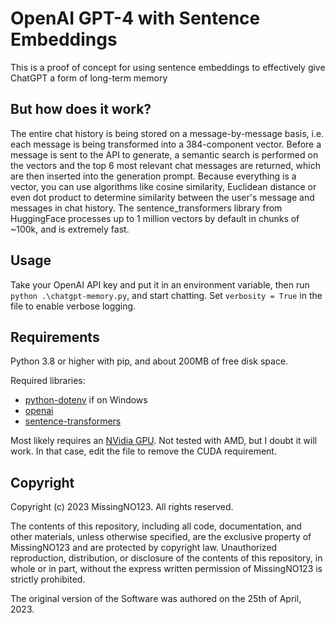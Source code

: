 # OpenAI GPT-4 with Sentence Embeddings

This is a proof of concept for using sentence embeddings to effectively give ChatGPT a form of long-term memory

## But how does it work?

The entire chat history is being stored on a message-by-message basis, i.e. each message is being transformed into a 384-component vector.
Before a message is sent to the API to generate, a semantic search is performed on the vectors and the top 6 most relevant chat messages are returned, which are then inserted into the generation prompt.
Because everything is a vector, you can use algorithms like cosine similarity, Euclidean distance or even dot product to determine similarity between the user's message and messages in chat history.
The sentence_transformers library from HuggingFace processes up to 1 million vectors by default in chunks of ~100k, and is extremely fast.

## Usage

Take your OpenAI API key and put it in an environment variable, then run `python .\chatgpt-memory.py`, and start chatting.
Set `verbosity = True` in the file to enable verbose logging.

## Requirements

Python 3.8 or higher with pip, and about 200MB of free disk space.

Required libraries:

- [python-dotenv](https://pypi.org/project/python-dotenv/) if on Windows
- [openai](https://github.com/openai/openai-python)
- [sentence-transformers](https://huggingface.co/sentence-transformers)

Most likely requires an [NVidia GPU](https://new.reddit.com/r/nvidia/comments/yc6g3u/rtx_4090_adapter_burned/). Not tested with AMD, but I doubt it will work. In that case, edit the file to remove the CUDA requirement.

## Copyright

Copyright (c) 2023 MissingNO123. All rights reserved.

The contents of this repository, including all code, documentation, and other materials, unless otherwise specified, are the exclusive property of MissingNO123 and are protected by copyright law. Unauthorized reproduction, distribution, or disclosure of the contents of this repository, in whole or in part, without the express written permission of MissingNO123 is strictly prohibited.

The original version of the Software was authored on the 25th of April, 2023.
